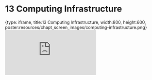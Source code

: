 # 13 Computing Infrastructure
 
{type: iframe, title:13 Computing Infrastructure, width:800, height:600, poster:resources/chapt_screen_images/computing-infrastructure.png}
![](http://hutchdatascience.org/Data_Management_and_Sharing/no_toc/computing-infrastructure.html)
 

 
